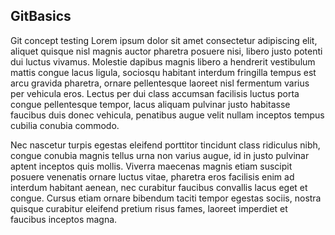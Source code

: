 ## GitBasics
Git concept testing
Lorem ipsum dolor sit amet consectetur adipiscing elit, aliquet quisque nisl magnis auctor pharetra posuere nisi, libero justo potenti dui luctus vivamus. Molestie dapibus magnis libero a hendrerit vestibulum mattis congue lacus ligula, sociosqu habitant interdum fringilla tempus est arcu gravida pharetra, ornare pellentesque laoreet nisl fermentum varius per vehicula eros. Lectus per dui class accumsan facilisis luctus porta congue pellentesque tempor, lacus aliquam pulvinar justo habitasse faucibus duis donec vehicula, penatibus augue velit nullam inceptos tempus cubilia conubia commodo.

Nec nascetur turpis egestas eleifend porttitor tincidunt class ridiculus nibh, congue conubia magnis tellus urna non varius augue, id in justo pulvinar aptent inceptos quis mollis. Viverra maecenas magnis etiam suscipit posuere venenatis ornare luctus vitae, pharetra eros facilisis enim ad interdum habitant aenean, nec curabitur faucibus convallis lacus eget et congue. Cursus etiam ornare bibendum taciti tempor egestas sociis, nostra quisque curabitur eleifend pretium risus fames, laoreet imperdiet et faucibus inceptos magna.
